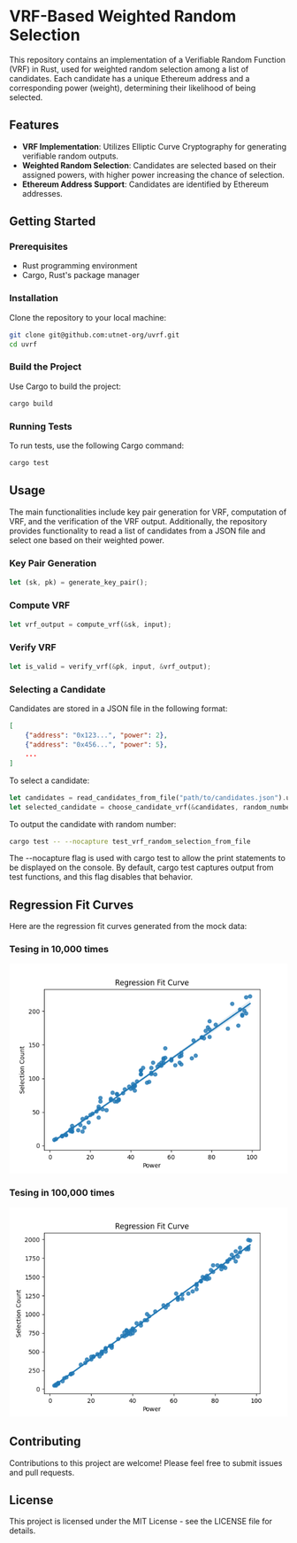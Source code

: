 # VRF-Based Weighted Random Selection

This repository contains an implementation of a Verifiable Random Function (VRF) in Rust, used for weighted random selection among a list of candidates. Each candidate has a unique Ethereum address and a corresponding power (weight), determining their likelihood of being selected.

## Features

- **VRF Implementation**: Utilizes Elliptic Curve Cryptography for generating verifiable random outputs.
- **Weighted Random Selection**: Candidates are selected based on their assigned powers, with higher power increasing the chance of selection.
- **Ethereum Address Support**: Candidates are identified by Ethereum addresses.

## Getting Started

### Prerequisites

- Rust programming environment
- Cargo, Rust's package manager

### Installation

Clone the repository to your local machine:

```bash
git clone git@github.com:utnet-org/uvrf.git
cd uvrf
```

### Build the Project

Use Cargo to build the project:

```bash
cargo build
```


### Running Tests

To run tests, use the following Cargo command:

```bash
cargo test
```
## Usage

The main functionalities include key pair generation for VRF, computation of VRF, and the verification of the VRF output. Additionally, the repository provides functionality to read a list of candidates from a JSON file and select one based on their weighted power.

### Key Pair Generation

```rust
let (sk, pk) = generate_key_pair();
```
### Compute VRF

```rust
let vrf_output = compute_vrf(&sk, input);
```

### Verify VRF

```rust
let is_valid = verify_vrf(&pk, input, &vrf_output);
```

### Selecting a Candidate

Candidates are stored in a JSON file in the following format:

```json
[
    {"address": "0x123...", "power": 2},
    {"address": "0x456...", "power": 5},
    ...
]
```

To select a candidate:

```rust
let candidates = read_candidates_from_file("path/to/candidates.json").unwrap();
let selected_candidate = choose_candidate_vrf(&candidates, random_number);
```

To output the candidate with random number:
```bash
cargo test -- --nocapture test_vrf_random_selection_from_file
```
The --nocapture flag is used with cargo test to allow the print statements to be displayed on the console. By default, cargo test captures output from test functions, and this flag disables that behavior.

## Regression Fit Curves

Here are the regression fit curves generated from the mock data:
### Tesing in 10,000 times
![Regression Fit Curve 1 - Tesing in 10,000 times](./images/uvrf-10_000.png)
### Tesing in 100,000 times
![Regression Fit Curve 2 - Tesing in 100,000 times](./images/uvrf-100_000.png)


## Contributing
Contributions to this project are welcome! Please feel free to submit issues and pull requests.

## License
This project is licensed under the MIT License - see the LICENSE file for details.




